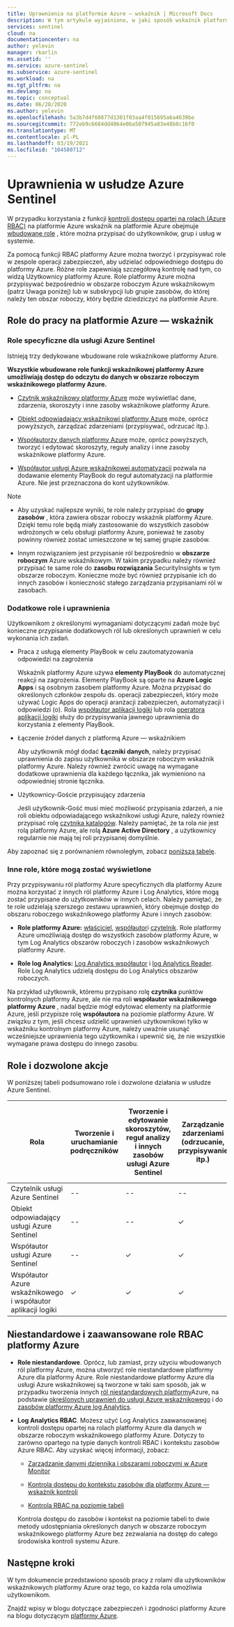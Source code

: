 ```yaml
---
title: Uprawnienia na platformie Azure — wskaźnik | Microsoft Docs
description: W tym artykule wyjaśniono, w jaki sposób wskaźnik platformy Azure używa kontroli dostępu opartej na rolach, aby przypisywać uprawnienia użytkownikom i identyfikować dozwolone akcje dla każdej roli.
services: sentinel
cloud: na
documentationcenter: na
author: yelevin
manager: rkarlin
ms.assetid: ''
ms.service: azure-sentinel
ms.subservice: azure-sentinel
ms.workload: na
ms.tgt_pltfrm: na
ms.devlang: na
ms.topic: conceptual
ms.date: 06/28/2020
ms.author: yelevin
ms.openlocfilehash: 5a3b7d4f60877d1301f03aa4f015695a6a4639be
ms.sourcegitcommit: 772eb9c6684dd4864e0ba507945a83e48b8c16f0
ms.translationtype: MT
ms.contentlocale: pl-PL
ms.lasthandoff: 03/19/2021
ms.locfileid: "104580712"
---
```

# <a name="permissions-in-azure-sentinel"></a>Uprawnienia w usłudze Azure Sentinel

W przypadku korzystania z funkcji [kontroli dostępu opartej na rolach (Azure RBAC)](../role-based-access-control/role-assignments-portal.md) na platformie Azure wskaźnik na platformie Azure obejmuje [wbudowane role](../role-based-access-control/built-in-roles.md) , które można przypisać do użytkowników, grup i usług w systemie.

Za pomocą funkcji RBAC platformy Azure można tworzyć i przypisywać role w zespole operacji zabezpieczeń, aby udzielać odpowiedniego dostępu do platformy Azure. Różne role zapewniają szczegółową kontrolę nad tym, co widzą Użytkownicy platformy Azure. Role platformy Azure można przypisywać bezpośrednio w obszarze roboczym Azure wskaźnikowym (patrz Uwaga poniżej) lub w subskrypcji lub grupie zasobów, do której należy ten obszar roboczy, który będzie dziedziczyć na platformie Azure.

## <a name="roles-for-working-in-azure-sentinel"></a>Role do pracy na platformie Azure — wskaźnik

### <a name="azure-sentinel-specific-roles"></a>Role specyficzne dla usługi Azure Sentinel

Istnieją trzy dedykowane wbudowane role wskaźnikowe platformy Azure.

**Wszystkie wbudowane role funkcji wskaźnikowej platformy Azure umożliwiają dostęp do odczytu do danych w obszarze roboczym wskaźnikowego platformy Azure.**

- [Czytnik wskaźnikowy platformy Azure](../role-based-access-control/built-in-roles.md#azure-sentinel-reader) może wyświetlać dane, zdarzenia, skoroszyty i inne zasoby wskaźnikowe platformy Azure.

- [Obiekt odpowiadający wskaźnikowi platformy Azure](../role-based-access-control/built-in-roles.md#azure-sentinel-responder) może, oprócz powyższych, zarządzać zdarzeniami (przypisywać, odrzucać itp.).

- [Współautorzy danych platformy Azure](../role-based-access-control/built-in-roles.md#azure-sentinel-contributor) może, oprócz powyższych, tworzyć i edytować skoroszyty, reguły analizy i inne zasoby wskaźnikowe platformy Azure.

- [Współautor usługi Azure wskaźnikowej automatyzacji](../role-based-access-control/built-in-roles.md#azure-sentinel-contributor) pozwala na dodawanie elementy PlayBook do reguł automatyzacji na platformie Azure. Nie jest przeznaczona do kont użytkowników.

> [!NOTE]
>
> - Aby uzyskać najlepsze wyniki, te role należy przypisać do **grupy zasobów** , która zawiera obszar roboczy wskaźnik platformy Azure. Dzięki temu role będą miały zastosowanie do wszystkich zasobów wdrożonych w celu obsługi platformy Azure, ponieważ te zasoby powinny również zostać umieszczone w tej samej grupie zasobów.
>
> - Innym rozwiązaniem jest przypisanie ról bezpośrednio w **obszarze roboczym** Azure wskaźnikowym. W takim przypadku należy również przypisać te same role do **zasobu rozwiązania** SecurityInsights w tym obszarze roboczym. Konieczne może być również przypisanie ich do innych zasobów i konieczność stałego zarządzania przypisaniami ról w zasobach.

### <a name="additional-roles-and-permissions"></a>Dodatkowe role i uprawnienia

Użytkownikom z określonymi wymaganiami dotyczącymi zadań może być konieczne przypisanie dodatkowych ról lub określonych uprawnień w celu wykonania ich zadań.

- Praca z usługą elementy PlayBook w celu zautomatyzowania odpowiedzi na zagrożenia

    Wskaźnik platformy Azure używa **elementy PlayBook** do automatycznej reakcji na zagrożenia. Elementy PlayBook są oparte na **Azure Logic Apps** i są osobnym zasobem platformy Azure. Można przypisać do określonych członków zespołu ds. operacji zabezpieczeń, który może używać Logic Apps do operacji aranżacji zabezpieczeń, automatyzacji i odpowiedzi (o). Rola [współautor aplikacji logiki](../role-based-access-control/built-in-roles.md#logic-app-contributor) lub rola [operatora aplikacji logiki](../role-based-access-control/built-in-roles.md#logic-app-operator) służy do przypisywania jawnego uprawnienia do korzystania z elementy PlayBook.

- Łączenie źródeł danych z platformą Azure — wskaźnikiem

    Aby użytkownik mógł dodać **Łączniki danych**, należy przypisać uprawnienia do zapisu użytkownika w obszarze roboczym wskaźnik platformy Azure. Należy również zwrócić uwagę na wymagane dodatkowe uprawnienia dla każdego łącznika, jak wymieniono na odpowiedniej stronie łącznika.

- Użytkownicy-Goście przypisujący zdarzenia

    Jeśli użytkownik-Gość musi mieć możliwość przypisania zdarzeń, a nie roli obiektu odpowiadającego wskaźnikowi usługi Azure, należy również przypisać rolę [czytnika katalogów](../active-directory/roles/permissions-reference.md#directory-readers). Należy pamiętać, że ta rola *nie* jest rolą platformy Azure, ale rolą **Azure Active Directory** , a użytkownicy regularnie nie mają tej roli przypisanej domyślnie. 

Aby zapoznać się z porównaniem równoległym, zobacz [poniższą tabelę](#roles-and-allowed-actions).

### <a name="other-roles-you-might-see-assigned"></a>Inne role, które mogą zostać wyświetlone

Przy przypisywaniu ról platformy Azure specyficznych dla platformy Azure można korzystać z innych ról platformy Azure i Log Analytics, które mogą zostać przypisane do użytkowników w innych celach. Należy pamiętać, że te role udzielają szerszego zestawu uprawnień, który obejmuje dostęp do obszaru roboczego wskaźnikowego platformy Azure i innych zasobów:

- **Role platformy Azure:** [właściciel](../role-based-access-control/built-in-roles.md#owner), [współautor](../role-based-access-control/built-in-roles.md#contributor)i [czytelnik](../role-based-access-control/built-in-roles.md#reader). Role platformy Azure umożliwiają dostęp do wszystkich zasobów platformy Azure, w tym Log Analytics obszarów roboczych i zasobów wskaźnikowych platformy Azure.

- **Role log Analytics:** [Log Analytics współautor](../role-based-access-control/built-in-roles.md#log-analytics-contributor) i [log Analytics Reader](../role-based-access-control/built-in-roles.md#log-analytics-reader). Role Log Analytics udzielą dostępu do Log Analytics obszarów roboczych. 

Na przykład użytkownik, któremu przypisano rolę **czytnika** punktów kontrolnych platformy Azure, ale nie ma roli **współautor wskaźnikowego platformy Azure** , nadal będzie mógł edytować elementy na platformie Azure, jeśli przypisze rolę **współautora** na poziomie platformy Azure. W związku z tym, jeśli chcesz udzielić uprawnień użytkownikowi tylko w wskaźniku kontrolnym platformy Azure, należy uważnie usunąć wcześniejsze uprawnienia tego użytkownika i upewnić się, że nie wszystkie wymagane prawa dostępu do innego zasobu.

## <a name="roles-and-allowed-actions"></a>Role i dozwolone akcje

W poniższej tabeli podsumowano role i dozwolone działania w usłudze Azure Sentinel. 

| Rola | Tworzenie i uruchamianie podręczników| Tworzenie i edytowanie skoroszytów, reguł analizy i innych zasobów usługi Azure Sentinel | Zarządzanie zdarzeniami (odrzucanie, przypisywanie itp.) | Wyświetl dane, zdarzenia, skoroszyty i inne zasoby dotyczące platformy Azure |
|---|---|---|---|---|
| Czytelnik usługi Azure Sentinel | -- | -- | -- | &#10003; |
| Obiekt odpowiadający usługi Azure Sentinel | -- | -- | &#10003; | &#10003; |
| Współautor usługi Azure Sentinel | -- | &#10003; | &#10003; | &#10003; |
| Współautor Azure wskaźnikowego i współautor aplikacji logiki | &#10003; | &#10003; | &#10003; | &#10003; |

## <a name="custom-roles-and-advanced-azure-rbac"></a>Niestandardowe i zaawansowane role RBAC platformy Azure

- **Role niestandardowe**. Oprócz, lub zamiast, przy użyciu wbudowanych ról platformy Azure, można utworzyć role niestandardowe platformy Azure dla platformy Azure. Role niestandardowe platformy Azure dla usługi Azure wskaźnikowej są tworzone w taki sam sposób, jak w przypadku tworzenia innych [ról niestandardowych platformy](../role-based-access-control/custom-roles-rest.md#create-a-custom-role)Azure, na podstawie [określonych uprawnień do usługi Azure wskaźnikowego](../role-based-access-control/resource-provider-operations.md#microsoftsecurityinsights) i do [zasobów platformy Azure log Analytics](../role-based-access-control/resource-provider-operations.md#microsoftoperationalinsights).

- **Log Analytics RBAC**. Możesz użyć Log Analytics zaawansowanej kontroli dostępu opartej na rolach platformy Azure dla danych w obszarze roboczym wskaźnikowego platformy Azure. Dotyczy to zarówno opartego na typie danych kontroli RBAC i kontekstu zasobów Azure RBAC. Aby uzyskać więcej informacji, zobacz:

    - [Zarządzanie danymi dziennika i obszarami roboczymi w Azure Monitor](../azure-monitor/logs/manage-access.md#manage-access-using-workspace-permissions)

    - [Kontrola dostępu do kontekstu zasobów dla platformy Azure — wskaźnik kontroli](resource-context-rbac.md)
    - [Kontrola RBAC na poziomie tabeli](https://techcommunity.microsoft.com/t5/azure-sentinel/table-level-rbac-in-azure-sentinel/ba-p/965043)

    Kontrola dostępu do zasobów i kontekst na poziomie tabeli to dwie metody udostępniania określonych danych w obszarze roboczym wskaźnikowego platformy Azure bez zezwalania na dostęp do całego środowiska kontroli systemu Azure.

## <a name="next-steps"></a>Następne kroki

W tym dokumencie przedstawiono sposób pracy z rolami dla użytkowników wskaźnikowych platformy Azure oraz tego, co każda rola umożliwia użytkownikom.

Znajdź wpisy w blogu dotyczące zabezpieczeń i zgodności platformy Azure na blogu dotyczącym [platformy Azure](https://aka.ms/azuresentinelblog).